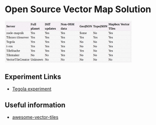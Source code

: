 # Open Source Vector Map Solution


<img src="./resource/pictures/open_source_vector_map_solution.png" alt="open_source_vector_map_solution" style="width:400px;"/>




## Experiment Links
- [Tegola experiment](./doc/tegola_quick_experiment.md)

## Useful information
- [awesome-vector-tiles](https://github.com/mapbox/awesome-vector-tiles)
